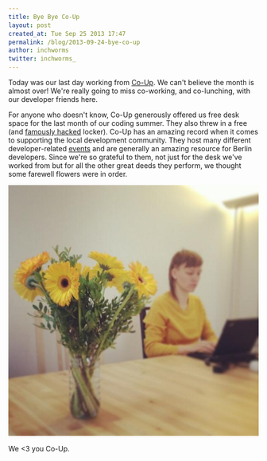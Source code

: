 ```yaml
---
title: Bye Bye Co-Up
layout: post
created_at: Tue Sep 25 2013 17:47
permalink: /blog/2013-09-24-bye-co-up
author: inchworms
twitter: inchworms_
---
```


Today was our last day working from [Co-Up](https://twitter.com/co_up). We can't believe the month is almost over! We're really going to miss co-working, and co-lunching, with our developer friends here. 

For anyone who doesn't know, Co-Up generously offered us free desk space for the last month of our coding summer. They also threw in a free (and [famously hacked](http://inchworms.net/blog/2013-09-17-hardware-hack/) locker). Co-Up has an amazing record when it comes to supporting the local development community. They host many different developer-related [events](http://co-up.de/events.html) and are generally an amazing resource for Berlin developers. Since we're so grateful to them, not just for the desk we've worked from but for all the other great deeds they perform, we thought some farewell flowers were 	 in order. 

![goodbye_flowers](/images/flowers.jpg)

We <3 you Co-Up.
